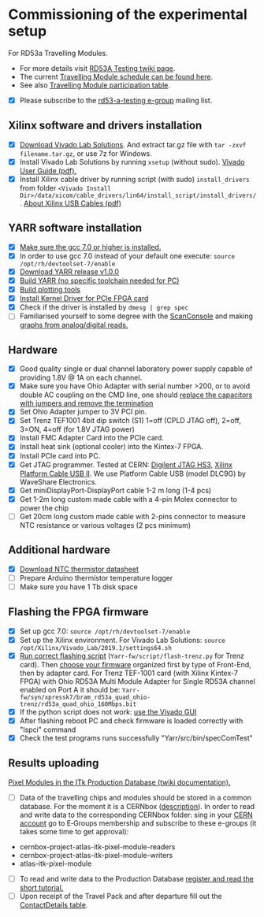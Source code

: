Commissioning of the experimental setup
=======================================

For RD53a Travelling Modules.
- For more details visit [RD53A Testing twiki page](https://twiki.cern.ch/twiki/bin/viewauth/RD53/RD53ATesting).
- The current [Travelling Module schedule can be found here](https://docs.google.com/spreadsheets/d/1uaxTqf-mSaBd6_UuOKpe0N2RLMPN3AFnNkIQ4CnIEUY/edit?usp=sharing).
- See also [Travelling Module participation table](https://docs.google.com/spreadsheets/d/1qtbo60B43QQgahlq0hG3hi0f7tpFaO4p044CMa54tGE/edit#gid=0).
- [x] Please subscribe to the [rd53-a-testing e-group](https://e-groups.cern.ch/e-groups/EgroupsSubscription.do?egroupName=rd53-a-testing) mailing list.

Xilinx software and drivers installation
---------------------------------
- [x] [Download Vivado Lab Solutions](https://www.xilinx.com/support/download.html). And extract tar.gz file with ```tar -zxvf filename.tar.gz```, or use 7z for Windows.
- [x] Install Vivado Lab Solutions by running ```xsetup``` (without sudo). [Vivado User Guide (pdf).](https://www.xilinx.com/support/documentation/sw_manuals/xilinx2016_4/ug973-vivado-release-notes-install-license.pdf)
- [x] Install Xilinx cable driver by running script (with sudo) ```install_drivers``` from folder ```<Vivado Install
Dir>/data/xicom/cable_drivers/lin64/install_script/install_drivers/``` . [About Xilinx USB Cables (pdf)](https://www.xilinx.com/support/documentation/user_guides/ug344.pdf)

YARR software installation
--------------------------
- [x] [Make sure the gcc 7.0 or higher is installed.](https://yarr.readthedocs.io/en/latest/install/)
- [x] In order to use gcc 7.0 instead of your default one execute: ```source /opt/rh/devtoolset-7/enable```
- [x] [Download YARR release v1.0.0](https://gitlab.cern.ch/YARR/YARR/tree/v1.0.0)
- [x] [Build YARR (no specific toolchain needed for PC)](https://yarr.readthedocs.io/en/latest/install/)
- [x] [Build plotting tools](https://yarr.readthedocs.io/en/latest/rootscripts/)
- [x] [Install Kernel Driver for PCIe FPGA card](https://yarr.readthedocs.io/en/latest/kernel_driver/)
- [x] Check if the driver is installed by ```dmesg | grep spec```
- [ ] Familiarised yourself to some degree with the [ScanConsole](https://yarr.readthedocs.io/en/latest/scanconsole/) and making [graphs from analog/digital reads.](https://yarr.readthedocs.io/en/latest/rootscripts/)

Hardware
--------
- [x] Good quality single or dual channel laboratory power supply capable of providing 1.8V @ 1A on each channel.
- [x] Make sure you have Ohio Adapter with serial number >200, or to avoid double AC coupling on the CMD line, one should [replace the capacitors with jumpers and remove the termination](https://yarr.readthedocs.io/en/latest/pcie/)
- [x] Set Ohio Adapter jumper to 3V PCI pin.
- [x] Set Trenz TEF1001 4bit dip switch (S1) 1=off (CPLD JTAG off), 2=off, 3=ON, 4=off (for 1.8V JTAG power)
- [x] Install FMC Adapter Card into the PCIe card.
- [x] Install heat sink (optional cooler) into the Kintex-7 FPGA.
- [x] Install PCIe card into PC.
- [x] Get JTAG programmer. Tested at CERN: [Digilent JTAG HS3](https://www.digikey.com/product-detail/en/digilent-inc/210-299/1286-1047-ND/5015666), [Xilinx Platform Cable USB II](https://www.xilinx.com/products/boards-and-kits/hw-usb-ii-g.html). We use Platform Cable USB (model DLC9G) by WaveShare Electronics.
- [x] Get miniDisplayPort-DisplayPort cable 1-2 m long (1-4 pcs)
- [x] Get 1-2m long custom made cable with a 4-pin Molex connector to power the chip
- [ ] Get 20cm long custom made cable with 2-pins connector to measure NTC resistance or various voltages (2 pcs minimum)

Additional hardware
-------------------
- [x] [Download NTC thermistor datasheet](https://www.mouser.de/datasheet/2/362/ktthermistor-3035.pdf)
- [ ] Prepare Arduino thermistor temperature logger
- [ ] Make sure you have 1 Tb disk space

Flashing the FPGA firmware
--------------------------
- [x] Set up gcc 7.0: ```source /opt/rh/devtoolset-7/enable```
- [x] Set up the Xilinx environment. For Vivado Lab Solutions: ```source /opt/Xilinx/Vivado_Lab/2019.1/settings64.sh```
- [x] [Run correct flashing script](https://yarr.readthedocs.io/en/latest/pcie/) (```Yarr-fw/script/flash-trenz.py``` for Trenz card). Then [choose your firmware](https://yarr.readthedocs.io/en/latest/fw_guide/) organized first by type of Front-End, then by adapter card. For Trenz TEF-1001 card (with Xilinx Kintex-7 FPGA) with Ohio RD53A Multi Module Adapter for Single RD53A channel enabled on Port A it should be: ```Yarr-fw/syn/xpressk7/bram_rd53a_quad_ohio-trenz/rd53a_quad_ohio_160Mbps.bit```
- [x] If the python script does not work: [use the Vivado GUI](https://github.com/Yarr/Yarr-fw/blob/master/syn/xpressk7/README.md)
- [x] After flashing reboot PC and check firmware is loaded correctly with "lspci" command
- [x] Check the test programs runs successfully "Yarr/src/bin/specComTest"

Results uploading
-----------------
[Pixel Modules in the ITk Production Database (twiki documentation).](https://twiki.cern.ch/twiki/bin/viewauth/Atlas/PixelModulesInITkPD)
- [ ] Data of the travelling chips and modules should be stored in a common database. For the moment it is a CERNbox ([description](https://travelling-module.readthedocs.io/en/latest/datastorage/)). In order to read and write data to the corresponding CERNbox folder: sing in your [CERN account](https://account.cern.ch/account/) go to E‑Groups membership and subscribe to these e-groups (it takes some time to get approval):
 * cernbox-project-atlas-itk-pixel-module-readers
 * cernbox-project-atlas-itk-pixel-module-writers
 * atlas-itk-pixel-module
- [ ] To read and write data to the Production Database [register and read the short tutorial.](https://gitlab.cern.ch/jpearkes/itkpd_tutorial/blob/master/README.md)
- [ ] Upon receipt of the Travel Pack and after departure fill out the [ContactDetails table](https://twiki.cern.ch/twiki/bin/view/Atlas/ContactDetails).
